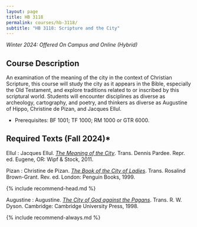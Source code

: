 ```yaml
---
layout: page
title: HB 3118
permalink: courses/hb-3118/
subtitle: "HB 3118: Scripture and the City"
---
```


*Winter 2024: Offered On Campus and Online (Hybrid)*

## Course Description

An examination of the meaning of the city in the context of Christian Scripture, this course will study the city as it appears in the Bible, especially the Old Testament, and explore traditions related to or inscribed by this scriptural world. Students will encounter disciplines as diverse as archeology, cartography, and poetry, and thinkers as diverse as Augustine of Hippo, Christine de Pizan, and Jacques Ellul.

- Prerequisites: BF 1001; TF 1000; RM 1000 or GTR 6000.

<!-- 
- [Download the latest syllabus (Winter 2024, v 1.0)]()
 -->

## Required Texts (Fall 2024)*

Ellul
: Jacques Ellul. [*The Meaning of the City*](https://amzn.to/3MUwCta). Trans. Dennis Pardee. Repr. ed. Eugene, OR: Wipf & Stock, 2011.

Pizan
: Christine de Pizan. [*The Book of the City of Ladies*](https://amzn.to/3sEb0dX). Trans. Rosalind Brown-Grant. Rev. ed. London: Penguin Books, 1999.

{% include recommend-head.md %}

Augustine
: Augustine. [*The City of God against the Pagans*](https://amzn.to/3QXEVFU). Trans. R. W. Dyson. Cambridge: Cambridge University Press, 1998.

{% include recommend-always.md %}
